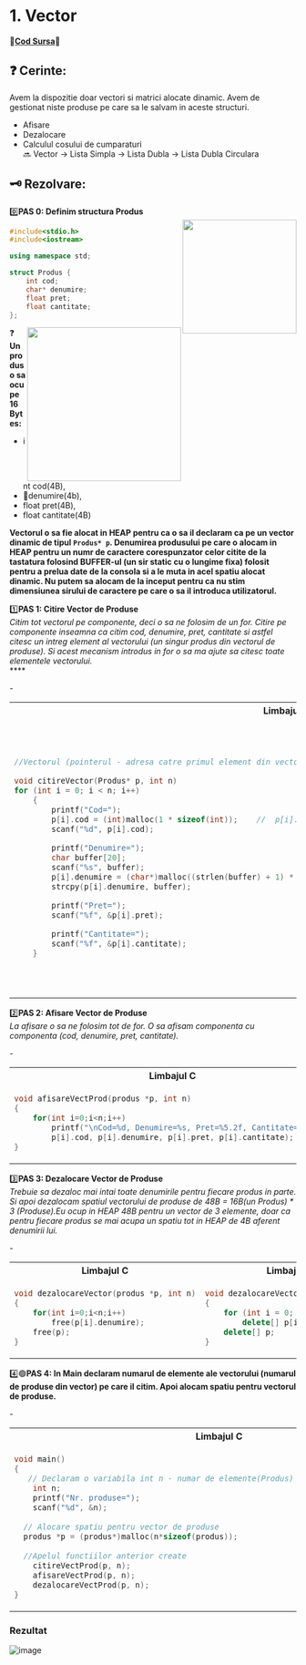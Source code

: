 # 1. Vector
🔮[**Cod Sursa**](https://github.com/Adriana-Giol/Structuri-de-Date/blob/main/%5BCiurea%5DSDD_Laborator/Seminar1_1046%5Bvector-matrice%5D.cpp)🔮
## ❓ Cerinte:</br>
Avem la dispozitie doar vectori si matrici alocate dinamic.
Avem de gestionat niste produse pe care sa le salvam in aceste structuri.
  - Afisare
  - Dezalocare
  - Calculul cosului de cumparaturi</br>
  🔜 Vector -> Lista Simpla -> Lista Dubla -> Lista Dubla Circulara

## 🗝️ Rezolvare: </br>
0️⃣**PAS 0: Definim structura Produs**</br>
<a>
	<img src ="https://github.com/Adriana-Giol/Structuri-de-Date/blob/main/Resurse/StructuraProdus.jpg" weidth="200px" height="200px" align="right"/>
</a>


```cpp
#include<stdio.h>
#include<iostream>

using namespace std;

struct Produs {
	int cod;				
	char* denumire;
	float pret;
	float cantitate;
};
```
<a>
	<img src ="https://user-images.githubusercontent.com/60271540/113738138-50237b80-9707-11eb-959c-c7f8517da02f.jpg" weidth="250px" height="270px" align="right"/>
</a>

❓ **Un produs o sa ocupe 16 Bytes:**
- int cod(4B),
- 🎇denumire(4b),
- float pret(4B), 
- float cantitate(4B)</br>

**Vectorul o sa fie alocat in HEAP pentru ca o sa il declaram ca pe un vector dinamic de tipul `Produs* p`. Denumirea produsului pe care o alocam in HEAP pentru un numr de caractere corespunzator celor citite de la tastatura folosind BUFFER-ul (un sir static cu o lungime fixa) folosit pentru a prelua date de la consola si a le muta in acel spatiu alocat dinamic. Nu putem sa alocam de la inceput pentru ca nu stim dimensiunea sirului de caractere pe care o sa il introduca utilizatorul.**</br>


1️⃣**PAS 1: Citire Vector de Produse**</br>
*Citim tot vectorul pe componente, deci o sa ne folosim de un for. Citire pe componente inseamna ca citim cod, denumire, pret, cantitate si astfel citesc un intreg element al vectorului (un singur produs din vectorul de produse). Si acest mecanism introdus in for o sa ma ajute sa citesc toate elementele vectorului.*</br>
****</br>
<!--************************************ TABEL****************************************************-->
<table>
<tbody>
<!------------------------------------------ TITLU-------------------------------------------------->
<tr>
<th>Limbajul C</th>
<th>Limbajul C++</th>
</tr>
<!----------------------------------------- TITLU--------------------------------------------------->	
<!--------------------------------------- PRIMA COLOANA - LIMBAJUL C--------------------------------->
<tr>-
<td>

```cpp
//Vectorul (pointerul - adresa catre primul element din vector - *p) si Dimensiunea vectorului (n)

void citireVector(Produs* p, int n)
for (int i = 0; i < n; i++)
	{
		printf("Cod=");
		p[i].cod = (int)malloc(1 * sizeof(int));    //	p[i].cod = (int*)malloc(1 * sizeof(int));   - pentru int*cod;
		scanf("%d", p[i].cod);

		printf("Denumire=");
		char buffer[20];
		scanf("%s", buffer);
		p[i].denumire = (char*)malloc((strlen(buffer) + 1) * sizeof(char));
		strcpy(p[i].denumire, buffer);

		printf("Pret=");
		scanf("%f", &p[i].pret);

		printf("Cantitate=");
		scanf("%f", &p[i].cantitate);
	}
```
				
</td>
<!------------------------------------ A DOUA COLOANA - LIMBAJUL C++------------------------------------>
<td>
	
```cpp
// Vectorul (pointerul - adresa catre primul element din vector - *p) si Dimensiunea vectorului (n)

void citireVector(Produs* p, int n)
for (int i = 0; i < n; i++) {
		cout << "Cod = ";
		cin >> p[i].cod;			//cin>> *p[i].cod = new int[1]; -- pentru int* cod;
	

		cout << "Denumire = ";
		//1. La char-uri se declara bufferul
		char buffer[20];

		//2. Citim in buffer
		cin >> buffer;

		//3. Alocam spatiu pentru denumire
		p[i].denumire = new char[strlen(buffer) + 1];

		//4.Copiem in vector din buffer
		strcpy(p[i].denumire, buffer);

		cout << "Pret = ";
		cin >> p[i].pret;

		cout << "Cnatitate = ";
		cin >> p[i].cantitate;
	}
```

</td>
</tr>
</tbody>
</table>
<!--************************************ TABEL****************************************************-->

2️⃣**PAS 2: Afisare Vector de Produse**</br>
*La afisare o sa ne folosim tot de for. O sa afisam componenta cu componenta (cod, denumire, pret, cantitate).*
<!--************************************ TABEL****************************************************-->
<table>
<tbody>
<!------------------------------------------ TITLU-------------------------------------------------->
<tr>
<th>Limbajul C</th>
<th>Limbajul C++</th>
</tr>
<!----------------------------------------- TITLU--------------------------------------------------->	
<!--------------------------------------- PRIMA COLOANA - LIMBAJUL C--------------------------------->
<tr>-
<td>

```cpp
void afisareVectProd(produs *p, int n)
{
	for(int i=0;i<n;i++)
		printf("\nCod=%d, Denumire=%s, Pret=%5.2f, Cantitate=%5.2f",
		p[i].cod, p[i].denumire, p[i].pret, p[i].cantitate);
}
```
				
</td>
<!------------------------------------ A DOUA COLOANA - LIMBAJUL C++------------------------------------>
<td>
	
```cpp
void afisareVector(produs* p, int n)
{
	for (int i = 0; i < n; i++)
		cout << "Cod=" << p[i].cod << ", Denumire=" << p[i].denumire << ", Pret=" << p[i].pret << ", Cant=" << p[i].cantitate << endl;
}
```

</td>
</tr>
</tbody>
</table>
<!--************************************ TABEL****************************************************-->

3️⃣**PAS 3: Dezalocare Vector de Produse**</br>
*Trebuie sa dezaloc mai intai toate denumirile pentru fiecare produs in parte. Si apoi dezalocam spatiul vectorului de produse de 48B = 16B(un Produs) * 3 (Produse).Eu ocup in HEAP 48B pentru un vector de 3 elemente, doar ca pentru fiecare produs se mai acupa un spatiu tot in HEAP de 4B aferent denumirii lui.*
<!--************************************ TABEL****************************************************-->
<table>
<tbody>
<!------------------------------------------ TITLU-------------------------------------------------->
<tr>
<th>Limbajul C</th>
<th>Limbajul C++</th>
</tr>
<!----------------------------------------- TITLU--------------------------------------------------->	
<!--------------------------------------- PRIMA COLOANA - LIMBAJUL C--------------------------------->
<tr>-
<td>

```cpp
void dezalocareVector(produs *p, int n)
{
	for(int i=0;i<n;i++)
		free(p[i].denumire);
	free(p);
}
```
				
</td>
<!------------------------------------ A DOUA COLOANA - LIMBAJUL C++------------------------------------>
<td>
	
```cpp
void dezalocareVector(produs* p, int n)
{
	for (int i = 0; i < n; i++)
		delete[] p[i].denumire;
	delete[] p;
}
```

</td>
</tr>
</tbody>
</table>
<!--************************************ TABEL****************************************************-->


4️⃣🟢**PAS 4: In Main declaram numarul de elemente ale vectorului (numarul de produse din vector) pe care il citim. Apoi alocam spatiu pentru vectorul de produse.**</br>
<!--************************************ TABEL****************************************************-->
<table>
<tbody>
<!------------------------------------------ TITLU-------------------------------------------------->
<tr>
<th>Limbajul C</th>
<th>Limbajul C++</th>
</tr>
<!----------------------------------------- TITLU--------------------------------------------------->	
<!--------------------------------------- PRIMA COLOANA - LIMBAJUL C--------------------------------->
<tr>-
<td>

```cpp
void main()
{ 
   // Declaram o variabila int n - numar de elemente(Produs) din vector pe care il citim
	int n;
	printf("Nr. produse=");
	scanf("%d", &n);
	
  // Alocare spatiu pentru vector de produse
  produs *p = (produs*)malloc(n*sizeof(produs));
  
  //Apelul functiilor anterior create
	citireVectProd(p, n);
	afisareVectProd(p, n);
	dezalocareVectProd(p, n);
}
```
				
</td>
<!------------------------------------ A DOUA COLOANA - LIMBAJUL C++------------------------------------>
<td>
	
```cpp
void main()
{ 
 // Declaram o variabila int n - numar de elemente(Produs) din vector pe care il citim
	int n;
	cout << "Nr. produse=";
	cin >> n;
	
 // Alocare spatiu pentru vector de produse
	produs* p = new produs[n];
	
//Apelul functiilor anterior create
	citireVector(p, n);
	afisareVector(p, n);
	dezalocareVector(p, n);
}
```

</td>
</tr>
</tbody>
</table>
<!--************************************ TABEL****************************************************-->

### Rezultat 
![image](https://user-images.githubusercontent.com/60271540/116915115-47fe2380-ac54-11eb-8792-380408e55e62.png)
